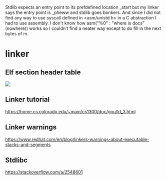 Stdlib expects an entry point to its prefdefined location _start but my linker says the entry
point is _pheww and stdlib goes bonkers. And since I did not find any way to use syscall
defined in <asm/unistd.h> in a C abstraction I had to use assembly. I don't know how
asm("%0" : "where is docs"(nowhere)) works so I couldn't find a neater way except to
do fill in the next bytes of m.

# linker
## Elf section header table
![](https://upload.wikimedia.org/wikipedia/commons/7/77/Elf-layout--en.svg)
## Linker tutorial
https://home.cs.colorado.edu/~main/cs1300/doc/gnu/ld_3.html
## Linker warnings
https://www.redhat.com/en/blog/linkers-warnings-about-executable-stacks-and-segments
## Stdlibc
https://stackoverflow.com/a/2548601
